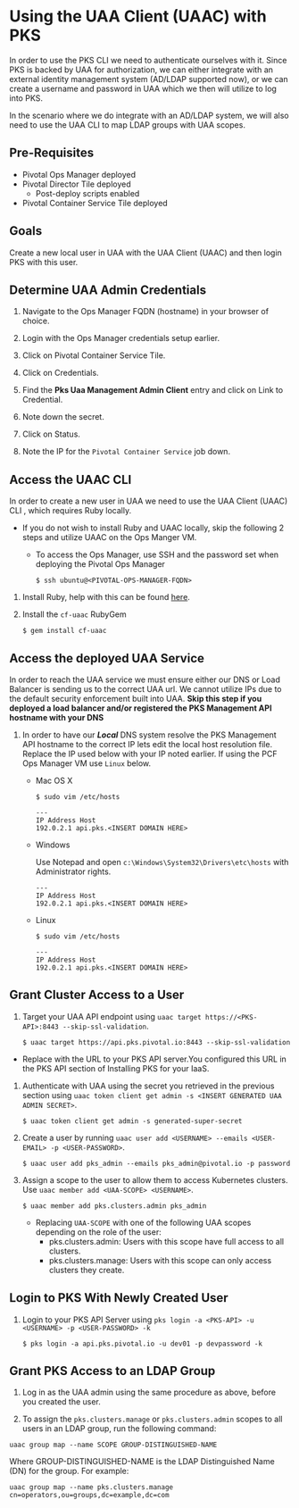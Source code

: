 # Using the UAA Client (UAAC) with PKS

In order to use the PKS CLI we need to authenticate ourselves with it.
Since PKS is backed by UAA for authorization, we can either integrate with an external identity management system (AD/LDAP supported now), or we can create a username and password in UAA which we then will utilize to log into PKS.

In the scenario where we do integrate with an AD/LDAP system, we will also need to use the UAA CLI to map LDAP groups with UAA scopes.

## Pre-Requisites

- Pivotal Ops Manager deployed
- Pivotal Director Tile deployed
  - Post-deploy scripts enabled
- Pivotal Container Service Tile deployed

## Goals
Create a new local user in UAA with the UAA Client (UAAC) and then login PKS with this user.

## Determine UAA Admin Credentials

1. Navigate to the Ops Manager FQDN (hostname) in your browser of choice.

1. Login with the Ops Manager credentials setup earlier.

1. Click on Pivotal Container Service Tile.

1. Click on Credentials.

1. Find the **Pks Uaa Management Admin Client** entry and click on Link to Credential.

1. Note down the secret.

1. Click on Status.

1. Note the IP for the `Pivotal Container Service` job down.

## Access the UAAC CLI

In order to create a new user in UAA we need to use the UAA Client (UAAC) CLI , which requires Ruby locally.

- If you do not wish to install Ruby and UAAC locally, skip the following 2 steps and utilize UAAC on the Ops Manger VM.
  - To access the Ops Manager, use SSH and the password set when deploying the Pivotal Ops Manager

        $ ssh ubuntu@<PIVOTAL-OPS-MANAGER-FQDN>

1. Install Ruby, help with this can be found [here](https://www.ruby-lang.org/en/documentation/installation/).

1. Install the `cf-uaac` RubyGem

       $ gem install cf-uaac

## Access the deployed UAA Service

In order to reach the UAA service we must ensure either our DNS or Load Balancer is sending us to the correct UAA url. We cannot utilize IPs due to the default security enforcement built into UAA. **Skip this step if you deployed a load balancer and/or registered the PKS Management API hostname with your DNS**

1. In order to have our ***Local*** DNS system resolve the PKS Management API hostname to the correct IP lets edit the local host resolution file. Replace the IP used below with your IP noted earlier. If using the PCF Ops Manager VM use `Linux` below.

    - Mac OS X

          $ sudo vim /etc/hosts

          ---
          IP Address Host
          192.0.2.1 api.pks.<INSERT DOMAIN HERE>

    - Windows

        Use Notepad and open `c:\Windows\System32\Drivers\etc\hosts` with Administrator rights.

          ---
          IP Address Host
          192.0.2.1 api.pks.<INSERT DOMAIN HERE>

    - Linux

          $ sudo vim /etc/hosts

          ---
          IP Address Host
          192.0.2.1 api.pks.<INSERT DOMAIN HERE>


## Grant Cluster Access to a User

1. Target your UAA API endpoint using `uaac target https://<PKS-API>:8443 --skip-ssl-validation`.

       $ uaac target https://api.pks.pivotal.io:8443 --skip-ssl-validation

  - Replace <PKS-API> with the URL to your PKS API server.You configured this URL in the PKS API section of Installing PKS for your IaaS.

1. Authenticate with UAA using the secret you retrieved in the previous section using `uaac token client get admin -s <INSERT GENERATED UAA ADMIN SECRET>`.

       $ uaac token client get admin -s generated-super-secret

1. Create a user by running `uaac user add <USERNAME> --emails <USER-EMAIL> -p <USER-PASSWORD>`.

       $ uaac user add pks_admin --emails pks_admin@pivotal.io -p password

1. Assign a scope to the user to allow them to access Kubernetes clusters. Use `uaac member add <UAA-SCOPE> <USERNAME>`.

       $ uaac member add pks.clusters.admin pks_admin

    - Replacing `UAA-SCOPE` with one of the following UAA scopes depending on the role of the user:
        - pks.clusters.admin: Users with this scope have full access to all clusters.
        - pks.clusters.manage: Users with this scope can only access clusters they create.

## Login to PKS With Newly Created User

1. Login to your PKS API Server using `pks login -a <PKS-API> -u <USERNAME> -p <USER-PASSWORD> -k`

       $ pks login -a api.pks.pivotal.io -u dev01 -p devpassword -k


## Grant PKS Access to an LDAP Group

1. Log in as the UAA admin using the same procedure as above, before you created the user.

1. To assign the `pks.clusters.manage` or `pks.clusters.admin` scopes to all users in an LDAP group, run the following command:
  ```
  uaac group map --name SCOPE GROUP-DISTINGUISHED-NAME
  ```
  Where GROUP-DISTINGUISHED-NAME is the LDAP Distinguished Name (DN) for the group. For example:
  ```
  uaac group map --name pks.clusters.manage cn=operators,ou=groups,dc=example,dc=com
  ```
